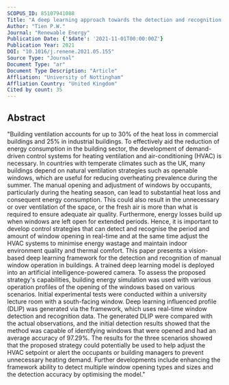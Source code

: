 ```yaml
---
SCOPUS_ID: 85107941088
Title: "A deep learning approach towards the detection and recognition of opening of windows for effective management of building ventilation heat losses and reducing space heating demand"
Author: "Tien P.W."
Journal: "Renewable Energy"
Publication Date: {'$date': '2021-11-01T00:00:00Z'}
Publication Year: 2021
DOI: "10.1016/j.renene.2021.05.155"
Source Type: "Journal"
Document Type: "ar"
Document Type Description: "Article"
Affliation: "University of Nottingham"
Affliation Country: "United Kingdom"
Cited by count: 35
---
```


## Abstract
"Building ventilation accounts for up to 30% of the heat loss in commercial buildings and 25% in industrial buildings. To effectively aid the reduction of energy consumption in the building sector, the development of demand-driven control systems for heating ventilation and air-conditioning (HVAC) is necessary. In countries with temperate climates such as the UK, many buildings depend on natural ventilation strategies such as openable windows, which are useful for reducing overheating prevalence during the summer. The manual opening and adjustment of windows by occupants, particularly during the heating season, can lead to substantial heat loss and consequent energy consumption. This could also result in the unnecessary or over ventilation of the space, or the fresh air is more than what is required to ensure adequate air quality. Furthermore, energy losses build up when windows are left open for extended periods. Hence, it is important to develop control strategies that can detect and recognise the period and amount of window opening in real-time and at the same time adjust the HVAC systems to minimise energy wastage and maintain indoor environment quality and thermal comfort. This paper presents a vision-based deep learning framework for the detection and recognition of manual window operation in buildings. A trained deep learning model is deployed into an artificial intelligence-powered camera. To assess the proposed strategy's capabilities, building energy simulation was used with various operation profiles of the opening of the windows based on various scenarios. Initial experimental tests were conducted within a university lecture room with a south-facing window. Deep learning influenced profile (DLIP) was generated via the framework, which uses real-time window detection and recognition data. The generated DLIP were compared with the actual observations, and the initial detection results showed that the method was capable of identifying windows that were opened and had an average accuracy of 97.29%. The results for the three scenarios showed that the proposed strategy could potentially be used to help adjust the HVAC setpoint or alert the occupants or building managers to prevent unnecessary heating demand. Further developments include enhancing the framework ability to detect multiple window opening types and sizes and the detection accuracy by optimising the model."
